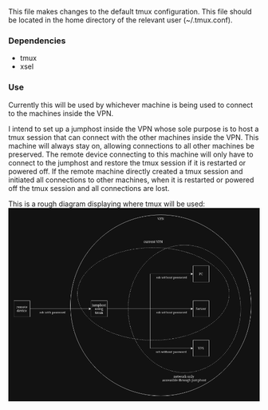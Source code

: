 This file makes changes to the default tmux configuration. This file should be located in the home directory of the relevant user (~/.tmux.conf).

### Dependencies
- tmux
- xsel

### Use
Currently this will be used by whichever machine is being used to connect to the machines inside the VPN.

I intend to set up a jumphost inside the VPN whose sole purpose is to host a tmux session that can connect with the other machines inside the VPN. This machine will always stay on, allowing connections to all other machines be preserved. The remote device connecting to this machine will only have to connect to the jumphost and restore the tmux session if it is restarted or powered off. If the remote machine directly created a tmux session and initiated all connections to other machines, when it is restarted or powered off the tmux session and all connections are lost.

This is a rough diagram displaying where tmux will be used:
<img src="tmux.png">
